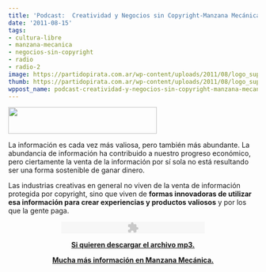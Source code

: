 ```yaml
---
title: 'Podcast:  Creatividad y Negocios sin Copyright-Manzana Mecánica'
date: '2011-08-15'
tags:
- cultura-libre
- manzana-mecanica
- negocios-sin-copyright
- radio
- radio-2
image: https://partidopirata.com.ar/wp-content/uploads/2011/08/logo_superior_verde.gif
thumb: https://partidopirata.com.ar/wp-content/uploads/2011/08/logo_superior_verde.gif
wppost_name: podcast-creatividad-y-negocios-sin-copyright-manzana-mecanica
---
```


<a href="https://partidopirata.com.ar/wp-content/uploads/2011/08/logo_superior_verde.gif"><img class="aligncenter size-medium wp-image-1605" title="logo_superior_verde" src="https://partidopirata.com.ar/wp-content/uploads/2011/08/logo_superior_verde-300x54.gif" alt="" width="300" height="54" /></a>
<div>

La información es cada vez más valiosa, pero también más abundante. La abundancia de información ha contribuido a nuestro progreso económico, pero ciertamente la venta de la información por sí sola no está resultando ser una forma sostenible de ganar dinero.

Las industrias creativas en general no viven de la venta de información protegida por copyright, sino que viven de <strong>formas innovadoras de utilizar esa información para crear experiencias y productos valiosos</strong> y por los que la gente paga.
<p style="text-align: center;"></p>

</div>
<div class="field-item odd" style="text-align: center;"><object id="http://www.manzanamecanica.org/mp3player_1" style="outline: medium none; visibility: visible;" width="290" height="24" classid="clsid:d27cdb6e-ae6d-11cf-96b8-444553540000" codebase="http://download.macromedia.com/pub/shockwave/cabs/flash/swflash.cab#version=6,0,40,0"><param name="wmode" value="opaque" /><param name="menu" value="false" /><param name="flashvars" value="animation=no&amp;track=FFFFDD&amp;soundFile=http://www.manzanamecanica.org/files/podcast/CulturaLibre_S04E02_Ganar_dinero_sin_copyright.mp3&amp;playerID=mp3player_1" /><param name="src" value="http://www.manzanamecanica.org/sites/all/modules/mp3player/mp3player/player.swf" /><embed id="http://www.manzanamecanica.org/mp3player_1" style="outline: medium none; visibility: visible;" width="290" height="24" type="application/x-shockwave-flash" src="http://www.manzanamecanica.org/sites/all/modules/mp3player/mp3player/player.swf" wmode="opaque" menu="false" flashvars="animation=no&amp;track=FFFFDD&amp;soundFile=http://www.manzanamecanica.org/files/podcast/CulturaLibre_S04E02_Ganar_dinero_sin_copyright.mp3&amp;playerID=mp3player_1" /></object><script type="text/javascript">// <![CDATA[
 AudioPlayer.embed("mp3player_1", {soundFile: "http://www.manzanamecanica.org/files/podcast/CulturaLibre_S04E02_Ganar_dinero_sin_copyright.mp3"});
// ]]></script></div>
<p style="text-align: center;"><strong><a href="http://www.manzanamecanica.org/files/podcast/CulturaLibre_S04E02_Ganar_dinero_sin_copyright.mp3" target="_blank">Si quieren descargar el archivo mp3.</a></strong></p>
<p style="text-align: center;"><strong><a href="http://www.manzanamecanica.org/podcast/creatividad_y_negocios_sin_copyright.html" target="_blank">Mucha más información en Manzana Mecánica.</a></strong></p>
